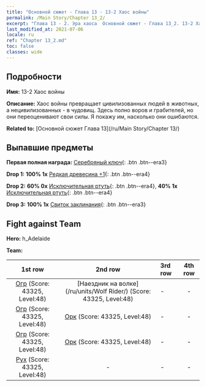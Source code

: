 ```yaml
---
title: "Основной сюжет - Глава 13 - 13-2 Хаос войны"
permalink: /Main Story/Chapter 13_2/
excerpt: "Глава 13 - 2. Эра хаоса  Основной сюжет - Глава 13_2. 13-2 Хаос войны"
last_modified_at: 2021-07-06
locale: ru
ref: "Chapter 13_2.md"
toc: false
classes: wide
---
```


## Подробности

 **Имя:** 13-2 Хаос войны

 **Описание:** Хаос войны превращает цивилизованных людей в животных, а нецивилизованных - в чудовищ. Здесь полно воров и грабителей, но они переоценивают свои силы. Я покажу им, насколько они ошибаются.

 **Related to:** [Основной сюжет Глава 13](/ru/Main Story/Chapter 13/)

## Выпавшие предметы

 **Первая полная награда:** [Серебряный ключ](/ItemsRU/con_693/){: .btn .btn--era3}

 **Drop 1:** **100% 1x** [Редкая древесина +1](/ItemsRU/mat_41/){: .btn .btn--era4}

 **Drop 2:** **60% 0x** [Исключительная ртуть](/ItemsRU/mat_35/){: .btn .btn--era4}, **40% 1x** [Исключительная ртуть](/ItemsRU/mat_35/){: .btn .btn--era4}

 **Drop 3:** **100% 1x** [Свиток заклинания](/ItemsRU/con_694/){: .btn .btn--era3}


## Fight against Team
 **Hero:** h_Adelaide

 **Team:**


  | 1st row | 2nd row | 3rd row | 4th row |
  |:----:|:----:|:----|:----:|
  | [Огр](/ru/units/Ogre/) (Score: 43325, Level:48)  | [Наездник на волке](/ru/units/Wolf Rider/) (Score: 43325, Level:48)  | - | - |
  | [Огр](/ru/units/Ogre/) (Score: 43325, Level:48)  | [Орк](/ru/units/Orc/) (Score: 43325, Level:48)  | - | - |
  | [Огр](/ru/units/Ogre/) (Score: 43325, Level:48)  | [Орк](/ru/units/Orc/) (Score: 43325, Level:48)  | - | - |
  | [Рух](/ru/units/Roc/) (Score: 43325, Level:48)  | - | - | - |


